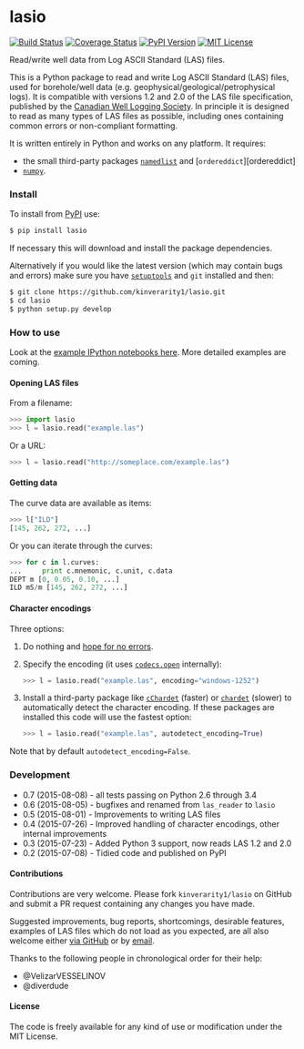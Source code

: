# lasio

[![Build Status](https://travis-ci.org/kinverarity1/lasio.svg)](https://travis-ci.org/kinverarity1/lasio) 
[![Coverage Status](https://coveralls.io/repos/kinverarity1/lasio/badge.svg?branch=master&service=github)](https://coveralls.io/github/kinverarity1/lasio?branch=master) 
[![PyPI Version](http://img.shields.io/pypi/v/lasio.svg?style=flat-square)](https://pypi.python.org/pypi/lasio/)
[![MIT License](http://img.shields.io/badge/license-MIT-blue.svg?style=flat-square)](https://github.com/kinverarity1/lasio/blob/master/LICENSE)

Read/write well data from Log ASCII Standard (LAS) files.

This is a Python package to read and write Log ASCII Standard (LAS) files, used for borehole/well data (e.g. geophysical/geological/petrophysical logs). It is compatible with versions 1.2 and 2.0 of the LAS file specification, published by the [Canadian Well Logging Society][CWLS]. In principle it is designed to read as many types of LAS files as possible, including ones containing common errors or non-compliant formatting.

It is written entirely in Python and works on any platform. It requires:

  - the small third-party packages [``namedlist``][namedlist] and [``ordereddict``][ordereddict]
  - [``numpy``][numpy]. 

### Install

To install from [PyPI][PyPI] use:

```bash
$ pip install lasio
```

If necessary this will download and install the package dependencies.

Alternatively if you would like the latest version (which may contain bugs and errors) make sure you have [``setuptools``][setuptools] and ``git`` installed and then:

```bash
$ git clone https://github.com/kinverarity1/lasio.git
$ cd lasio
$ python setup.py develop 
```

### How to use

Look at the [example IPython notebooks here](http://nbviewer.ipython.org/github/kinverarity1/lasio/tree/master/notebooks/). More detailed examples are coming.

#### Opening LAS files

From a filename:

```python
>>> import lasio
>>> l = lasio.read("example.las")
```

Or a URL:

```python
>>> l = lasio.read("http://someplace.com/example.las")
```

#### Getting data

The curve data are available as items:

```python
>>> l["ILD"]
[145, 262, 272, ...]
```

Or you can iterate through the curves:

```python
>>> for c in l.curves:
...     print c.mnemonic, c.unit, c.data
DEPT m [0, 0.05, 0.10, ...] 
ILD mS/m [145, 262, 272, ...]
```

#### Character encodings

Three options:

1. Do nothing and [hope for no errors](https://docs.python.org/2.7/howto/unicode.html#encodings).

2. Specify the encoding (it uses [``codecs.open``](https://docs.python.org/2/library/codecs.html#codecs.open) internally):

   ```python
   >>> l = lasio.read("example.las", encoding="windows-1252")
   ```

3. Install a third-party package like [``cChardet``][cChardet] (faster) or [``chardet``][chardet] (slower) to automatically detect the character encoding. If these packages are installed this code will use the fastest option:
   
   ```python
   >>> l = lasio.read("example.las", autodetect_encoding=True)
   ```

  Note that by default ``autodetect_encoding=False``.

### Development

  - 0.7 (2015-08-08) - all tests passing on Python 2.6 through 3.4
  - 0.6 (2015-08-05) - bugfixes and renamed from ``las_reader`` to ``lasio``
  - 0.5 (2015-08-01) - Improvements to writing LAS files
  - 0.4 (2015-07-26) - Improved handling of character encodings, other internal improvements
  - 0.3 (2015-07-23) - Added Python 3 support, now reads LAS 1.2 and 2.0
  - 0.2 (2015-07-08) - Tidied code and published on PyPI

#### Contributions

Contributions are very welcome. Please fork ``kinverarity1/lasio`` on GitHub and submit a PR request containing any changes you have made.

Suggested improvements, bug reports, shortcomings, desirable features, examples of LAS files which do not load as you expected, are all also welcome either [via GitHub](https://github.com/kinverarity1/lasio/issues/new) or by [email](kinverarity@hotmail.com).

Thanks to the following people in chronological order for their help:

  - @VelizarVESSELINOV
  - @diverdude

#### License

The code is freely available for any kind of use or modification under the MIT License.

[CWLS]: http://www.cwls.org/las/ "Canadian Well Logging Society"
[numpy]: http://www.numpy.org/  "NumPy website"
[namedlist]: https://pypi.python.org/pypi/namedlist "namedlist"
[setuptools]: https://pypi.python.org/pypi/setuptools "setuptools"
[chardet]:  https://pypi.python.org/pypi/chardet "chardet"
[cChardet]: https://github.com/PyYoshi/cChardet "cChardet"
[PyPI]: https://pypi.python.org/pypi/lasio "Python Package Index"

